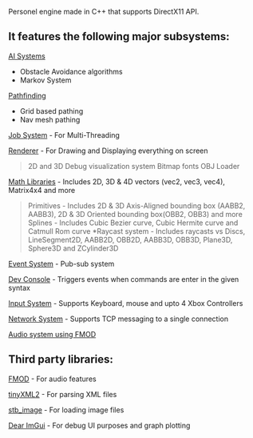 Personel engine made in C++ that supports DirectX11 API.

It features the following major subsystems:
-------------------------------------------
[AI Systems](Engine/Code/Engine/AI)

- Obstacle Avoidance algorithms
- Markov System

[Pathfinding](Engine/Code/Engine/AI/Pathfinding)

- Grid based pathing
- Nav mesh pathing

[Job System](Engine/Code/Engine/Core) - For Multi-Threading

[Renderer](Engine/Code/Engine/Renderer) - For Drawing and Displaying everything on screen
 
 
 > 2D and 3D Debug visualization system
 > Bitmap fonts
 > OBJ Loader


[Math Libraries](Engine/Code/Engine/Math) - Includes 2D, 3D & 4D vectors (vec2, vec3, vec4), Matrix4x4 and more
 > Primitives - Includes 2D & 3D Axis-Aligned bounding box (AABB2, AABB3), 2D & 3D Oriented bounding box(OBB2, OBB3) and more
 > Splines - Includes Cubic Bezier curve, Cubic Hermite curve and Catmull Rom curve
 > *Raycast system - Includes raycasts vs Discs, LineSegment2D, AABB2D, OBB2D, AABB3D, OBB3D, Plane3D, Sphere3D and ZCylinder3D

[Event System](Engine/Code/Engine/Core) - Pub-sub system

[Dev Console](Engine/Code/Engine/Core) - Triggers events when commands are enter in the given syntax

[Input System](Engine/Code/Engine/Input) - Supports Keyboard, mouse and upto 4 Xbox Controllers

[Network System](Engine/Code/Engine/Net) - Supports TCP messaging to a single connection

[Audio system using FMOD](Engine/Code/Engine/Audio)

Third party libraries:
--------------------------
[FMOD](Engine/Code/ThirdParty/fmod) - For audio features

[tinyXML2](Engine/Code/ThirdParty/TinyXML2) - For parsing XML files

[stb_image](Engine/Code/ThirdParty/stb) - For loading image files

[Dear ImGui](Engine/Code/ThirdParty/ImGui) - For debug UI purposes and graph plotting

